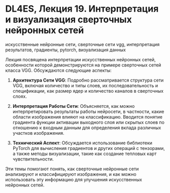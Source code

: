# DL4ES, Лекция 19. Интерпретация и визуализация сверточных нейронных сетей


искусственные нейронные сети, сверточные сети vgg, интерпретация результатов, градиенты, pytorch, визуализация данных

Лекция посвящена интерпретации искусственных нейронных сетей, особенности которой демонстрируются на примере сверточных сетей класса VGG. Обсуждаются следующие аспекты:

1. **Архитектура Сети VGG**: Подробно рассматривается структура сети VGG, включая количество и типы слоев, их последовательность и спецификации, как размер ядер и количество каналов в сверточных слоях.

2. **Интерпретация Работы Сети**: Объясняется, как можно интерпретировать результаты работы нейросети, в частности, какие области изображения влияют на классификацию. Вводится понятие градиента функции активации выходного слоя или скрытых слоев по отношению к входным данным для определения вклада различных участков изображения.

3. **Технический Аспект**: Обсуждается использование библиотеки PyTorch для вычисления градиентов и других операций с тензорами, а также методы визуализации, такие как создание тепловых карт чувствительности.

Эти темы помогают понять, как сверточные нейронные сети анализируют и классифицируют изображения, и как можно использовать эту информацию для улучшения искусственных нейронных сетей.